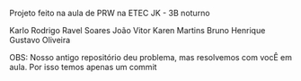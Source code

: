 Projeto feito na aula de PRW na ETEC JK - 3B noturno


Karlo Rodrigo
Ravel Soares
João Vitor
Karen Martins
Bruno Henrique
Gustavo Oliveira



OBS: Nosso antigo repositório deu problema, mas resolvemos com vocÊ em aula. Por isso temos apenas um commit